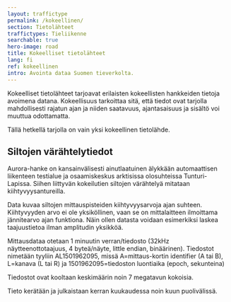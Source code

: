 ```yaml
---
layout: traffictype
permalink: /kokeellinen/
section: Tietolähteet
traffictypes: Tieliikenne
searchable: true
hero-image: road
title: Kokeelliset tietolähteet
lang: fi
ref: kokeellinen
intro: Avointa dataa Suomen tieverkolta.
---
```


Kokeelliset tietolähteet tarjoavat erilaisten kokeellisten hankkeiden tietoja avoimena datana.
Kokeellisuus tarkoittaa sitä, että tiedot ovat tarjolla mahdollisesti rajatun ajan ja niiden saatavuus, ajantasaisuus ja sisältö voi muuttua 
odottamatta.

Tällä hetkellä tarjolla on vain yksi kokeellinen tietolähde.

## Siltojen värähtelytiedot

Aurora-hanke on kansainvälisesti ainutlaatuinen älykkään automaattisen liikenteen testialue ja osaamiskeskus arktisissa olosuhteissa Tunturi-Lapissa.
Siihen liittyvän kokeilutien siltojen värähtelyä mitataan kiihtyvyysantureilla.

Data kuvaa siltojen mittauspisteiden kiihtyvyysarvoja ajan suhteen. Kiihtyvyyden arvo ei ole yksiköllinen, vaan se on mittalaitteen ilmoittama jännitearvo
ajan funktiona. Näin ollen datasta voidaan esimerkiksi laskea taajuustietoa ilman amplitudin yksikköä.  

Mittausdataa otetaan 1 minuutin verran/tiedosto (32kHz näytteenottotaajuus, 4 byteä/näyte, little endian, binäärinen).
Tiedostot nimetään tyyliin AL1501962095, missä A=mittaus-kortin identifier (A tai B), L=kanava (L tai R) ja 1501962095=tiedoston luontiaika 
(epoch, sekunteina)

Tiedostot ovat kooltaan keskimäärin noin 7 megatavun kokoisia.

Tieto kerätään ja julkaistaan kerran kuukaudessa noin kuun puolivälissä.
